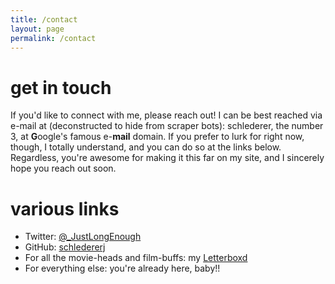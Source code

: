```yaml
---
title: /contact
layout: page
permalink: /contact
---
```


# get in touch

If you'd like to connect with me, please reach out! I can be best reached via e-mail at (deconstructed to hide from scraper bots): schlederer, the number 3, at **G**oogle's famous e-**mail** domain. If you prefer to lurk for right now, though, I totally understand, and you can do so at the links below. Regardless, you're awesome for making it this far on my site, and I sincerely hope you reach out soon.

# various links
* Twitter: [@_JustLongEnough](https://twitter.com/_justlongenough)
* GitHub: [schledererj](https://github.com/schledererj)
* For all the movie-heads and film-buffs: my [Letterboxd](https://letterboxd.com/justlongenough/)
* For everything else: you're already here, baby!!